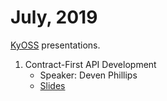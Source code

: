 # July, 2019

[KyOSS](http://kyoss.org/) presentations.

1. Contract-First API Development
    * Speaker: Deven Phillips
    * [Slides](Contract-First%20API%20Development.pdf)
